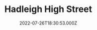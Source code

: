 ---
date: 2022-07-26T18:30:53.000Z
title: Hadleigh High Street
latitude: 52.04428511
longitude: 0.95370718
category: checkin
---